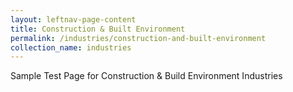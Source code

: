 ```yaml
---
layout: leftnav-page-content
title: Construction & Built Environment
permalink: /industries/construction-and-built-environment
collection_name: industries
---
```


Sample Test Page for Construction & Build Environment Industries
